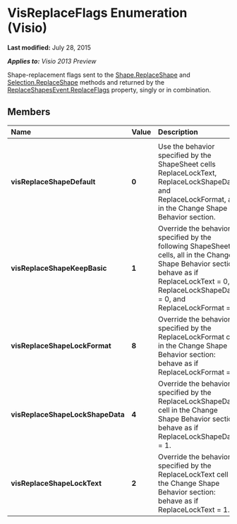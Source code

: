 
# VisReplaceFlags Enumeration (Visio)

 **Last modified:** July 28, 2015

 _**Applies to:** Visio 2013 Preview_

Shape-replacement flags sent to the  [Shape.ReplaceShape](b330a63d-4e3f-0c4d-c38c-6ee806670225.md) and [Selection.ReplaceShape](dc278901-77ce-e1fe-c44f-f464bbb1c360.md) methods and returned by the [ReplaceShapesEvent.ReplaceFlags](d0d00891-c794-bd0c-d37e-1ab98c92beab.md) property, singly or in combination.


## Members



|**Name**|**Value**|**Description**|
|:-----|:-----|:-----|
||||
| **visReplaceShapeDefault**| **0**|Use the behavior specified by the ShapeSheet cells ReplaceLockText, ReplaceLockShapeData, and ReplaceLockFormat, all in the Change Shape Behavior section.|
| **visReplaceShapeKeepBasic**| **1**|Override the behavior specified by the following ShapeSheet cells, all in the Change Shape Behavior section: behave as if ReplaceLockText = 0, ReplaceLockShapeData = 0, and ReplaceLockFormat = 0.|
| **visReplaceShapeLockFormat**| **8**|Override the behavior specified by the ReplaceLockFormat cell in the Change Shape Behavior section: behave as if ReplaceLockFormat = 1.|
| **visReplaceShapeLockShapeData**| **4**|Override the behavior specified by the ReplaceLockShapeData cell in the Change Shape Behavior section: behave as if ReplaceLockShapeData = 1.|
| **visReplaceShapeLockText**| **2**|Override the behavior specified by the ReplaceLockText cell in the Change Shape Behavior section: behave as if ReplaceLockText = 1.|
